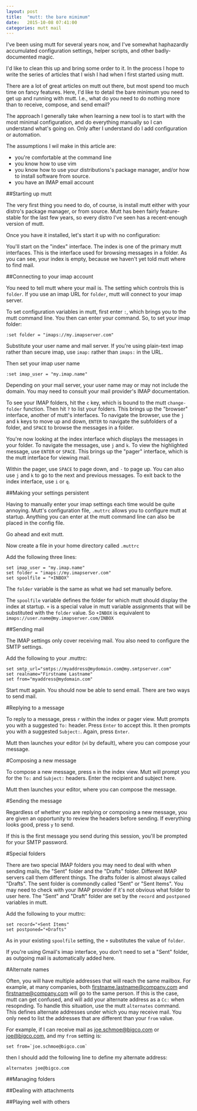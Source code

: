 ```yaml
---
layout: post
title:  "mutt: the bare mimimum"
date:   2015-10-08 07:41:00
categories: mutt mail
---
```


I've been using mutt for several years now, and I've somewhat haphazardly
accumulated configuration settings, helper scripts, and other badly-documented
magic.

I'd like to clean this up and bring some order to it.  In the process I hope to
write the series of articles that I wish I had when I first started using mutt.

There are a lot of great articles on mutt out there, but most spend too much
time on fancy features.  Here, I'd like to detail the bare minimum you need to
get up and running with mutt.  I.e., what do you need to do nothing more than to
receive, compose, and send email?

The approach I generally take when learning a new tool is to start with the most
minimal configuration, and do everything manually so I can understand what's
going on.  Only after I understand do I add configuration or automation.

The assumptions I wil make in this article are:

* you're comfortable at the command line
* you know how to use vim
* you know how to use your distributions's package manager, and/or how to install software from source.
* you have an IMAP email account

##Starting up mutt

The very first thing you need to do, of course, is install mutt either with your
distro's package manager, or from source.  Mutt has been fairly feature-stable
for the last few years, so every distro I've seen has a recent-enough version of
mutt.

Once you have it installed, let's start it up with no configuration:

You'll start on the "index" interface.  The index is one of the primary mutt
interfaces.  This is the interface used for browsing messages in a folder.  As
you can see, your index is empty, because we haven't yet told mutt where to find
mail.

##Connecting to your imap account

You need to tell mutt where your mail is.  The setting which controls
this is `folder`.  If you use an imap URL for `folder`, mutt will connect to
your imap server.

To set configuration variables in mutt, first enter `:`, which brings you to the
mutt command line.  You then can enter your command.  So, to set your imap
folder:

    :set folder = "imaps://my.imapserver.com"

Substitute your user name and mail server.  If you're using plain-text imap
rather than secure imap, use `imap:` rather than `imaps:` in the URL.

Then set your imap user name

    :set imap_user = "my.imap.name"

Depending on your mail server, your user name may or may not include the
domain.  You may need to consult your mail provider's IMAP
documentation.

To see your IMAP folders, hit the `c` key, which is bound to the mutt
`change-folder` function.  Then hit `?` to list your folders.  This brings up
the "browser" interface, another of mutt's interfaces.  To navigate the browser,
use the `j` and `k` keys to move up and down, `ENTER` to navigate the subfolders
of a folder, and `SPACE` to browse the messages in a folder.

You're now looking at the index interface which displays the messages in your
folder.  To navigate the messages, use `j` and `k`.  To view the highlighted
message, use `ENTER` or `SPACE`.   This brings up the "pager" interface, which
is the mutt interface for viewing mail.

Within the pager, use `SPACE` to page down, and `-` to page up.  You can also
use `j` and `k` to go to the next and previous messages.  To exit back to the
index interface, use `i` or `q`.

##Making your settings persistent

Having to manually enter your imap settings each time would be quite annoying.
Mutt's configuration file, `.muttrc` allows you to configure mutt at startup.
Anything you can enter at the mutt command line can also be placed in the config
file.

Go ahead and exit mutt.

Now create a file in your home directory called `.muttrc`

Add the following three lines:

    set imap_user = "my.imap.name"
    set folder = "imaps://my.imapserver.com"
    set spoolfile = "+INBOX"

The `folder` variable is the same as what we had set manually before.

The `spoolfile` variable defines the folder for which mutt should display the
index at startup.  `+` is a special value in mutt variable assignments that will
be substituted with the `folder` value.  So `+INBOX` is equivalent to `imaps://user.name@my.imapserver.com/INBOX`

##Sending mail

The IMAP settings only cover receiving mail.  You also need to configure the SMTP settings.

Add the following to your .muttrc:

    set smtp_url="smtps://myaddress@mydomain.com@my.smtpserver.com"
    set realname="Firstname Lastname"
    set from="myaddress@mydomain.com"

Start mutt again.  You should now be able to send email.  There are two ways to send mail.

#Replying to a message

To reply to a message, press `r` within the index or pager view.   Mutt prompts
you with a suggested `To:` header.  Press `Enter` to accept this.  It then
prompts you with a suggested `Subject:`.  Again, press `Enter`.

Mutt then launches your editor (vi by default), where you can compose
your message.

#Composing a new message

To compose a new message, press `m` in the index view.  Mutt will prompt
you for the `To:` and `Subject:` headers.  Enter the recipient and
subject here.  

Mutt then launches your editor, where you can compose the message.

#Sending the message

Regardless of whether you are replying or composing a new message, you
are given an opportunity to review the headers before sending.  If
everything looks good, press `y` to send.

If this is the first message you send during this session, you'll be
prompted for your SMTP password.

#Special folders

There are two special IMAP folders you may need to deal with when
sending mails, the "Sent" folder and the "Drafts" folder.  Different
IMAP servers call them different things.  The drafts folder is almost
always called "Drafts".  The sent folder is commondly called "Sent" or "Sent
Items".  You may need to check with your IMAP provider if it's not
obvious what folder to user here.  The "Sent" and "Draft" folder are set
by the `record` and `postponed` variables in mutt.  

Add the following to your muttrc:

    set record="+Sent Items"
    set postponed="+Drafts"

As in your existing `spoolfile` setting, the `+` substitutes the value
of `folder`.

If you're using Gmail's imap interface, you don't need to set a "Sent"
folder, as outgoing mail is automatically added here.

#Alternate names

Often, you will have multiple addresses that will reach the same
mailbox.  For example, at many companies, both
firstname.lastname@company.com and firstname@company.com will go to the
same person.  If this is the case, mutt can get confused, and will add
your alternate address as a `Cc:` when resopnding.  To handle this
situation, use the mutt `alternates` command.  This defines alternate
addresses under which you may receive mail.  You only need to list the
addresses that are different than your `from` value.

For example, if I can receive mail as joe.schmoe@bigco.com or
joe@bigco.com, and my `from` setting is:
    
    set from=`joe.schmoe@bigco.com`

then I should add the following line to define my alternate address:

    alternates joe@bigco.com





##Managing folders

##Dealing with attachments

##Playing well with others





